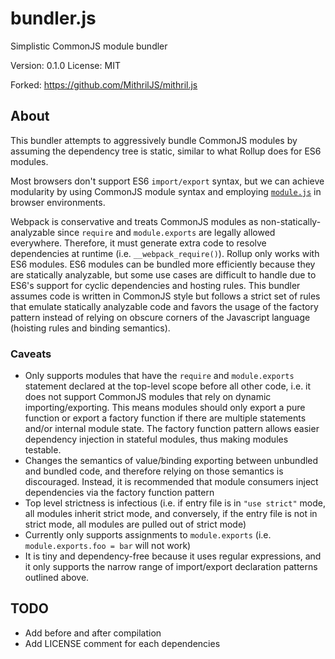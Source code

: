 # bundler.js

Simplistic CommonJS module bundler

Version: 0.1.0
License: MIT

Forked: https://github.com/MithrilJS/mithril.js

## About

This bundler attempts to aggressively bundle CommonJS modules by assuming the dependency tree is static, similar to what Rollup does for ES6 modules.

Most browsers don't support ES6 `import/export` syntax, but we can achieve modularity by using CommonJS module syntax and employing [`module.js`](../module/README.md) in browser environments.

Webpack is conservative and treats CommonJS modules as non-statically-analyzable since `require` and `module.exports` are legally allowed everywhere. Therefore, it must generate extra code to resolve dependencies at runtime (i.e. `__webpack_require()`). Rollup only works with ES6 modules. ES6 modules can be bundled more efficiently because they are statically analyzable, but some use cases are difficult to handle due to ES6's support for cyclic dependencies and hosting rules. This bundler assumes code is written in CommonJS style but follows a strict set of rules that emulate statically analyzable code and favors the usage of the factory pattern instead of relying on obscure corners of the Javascript language (hoisting rules and binding semantics).

### Caveats

- Only supports modules that have the `require` and `module.exports` statement declared at the top-level scope before all other code, i.e. it does not support CommonJS modules that rely on dynamic importing/exporting. This means modules should only export a pure function or export a factory function if there are multiple statements and/or internal module state. The factory function pattern allows easier dependency injection in stateful modules, thus making modules testable.
- Changes the semantics of value/binding exporting between unbundled and bundled code, and therefore relying on those semantics is discouraged. Instead, it is recommended that module consumers inject dependencies via the factory function pattern
- Top level strictness is infectious (i.e. if entry file is in `"use strict"` mode, all modules inherit strict mode, and conversely, if the entry file is not in strict mode, all modules are pulled out of strict mode)
- Currently only supports assignments to `module.exports` (i.e. `module.exports.foo = bar` will not work)
- It is tiny and dependency-free because it uses regular expressions, and it only supports the narrow range of import/export declaration patterns outlined above.

## TODO
* Add before and after compilation
* Add LICENSE comment for each dependencies
